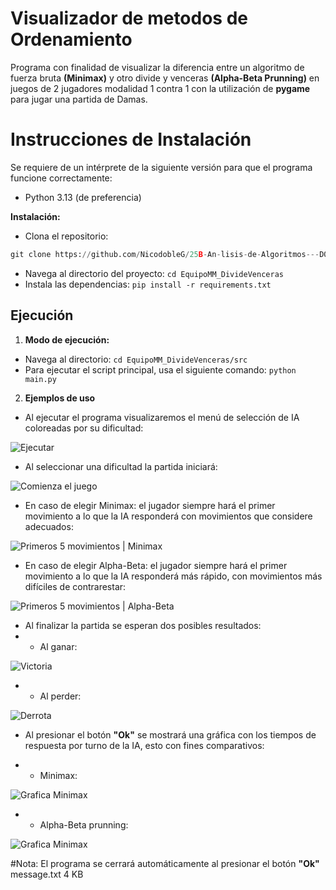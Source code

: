 # Visualizador de metodos de Ordenamiento

Programa con finalidad de visualizar la diferencia entre un algoritmo de fuerza bruta **(Minimax)** y otro divide y venceras **(Alpha-Beta Prunning)** en juegos de 2 jugadores modalidad 1 contra 1 con la utilización de **pygame** para jugar una partida de Damas.

# Instrucciones de Instalación

Se requiere de un intérprete de la siguiente versión para que el programa funcione correctamente:
- Python 3.13 (de preferencia)

**Instalación:**

- Clona el repositorio: 
``` python
git clone https://github.com/NicodobleG/25B-An-lisis-de-Algoritmos---D01---L_Mi-7-9am/blob/67186133cafee3aa278e8fc09e6a8f75ef4c7cc4/EquipoMM_DivideVenceras
```
- Navega al directorio del proyecto: ```cd EquipoMM_DivideVenceras```
- Instala las dependencias: 
```pip install -r requirements.txt ```

## Ejecución

1. **Modo de ejecución:**
- Navega al directorio: ```cd EquipoMM_DivideVenceras/src```
- Para ejecutar el script principal, usa el siguiente comando: `python main.py`

2. **Ejemplos de uso**

- Al ejecutar el programa visualizaremos el menú de selección de IA coloreadas por su dificultad:

![Ejecutar](https://github.com/AnItalianBoi/AlgorithmAnalysisClass/blob/7e319d7bd5bb2625053b916e1e387e7d2494808c/EquipoMM_DivideVenceras/img/1%20-%20Al%20inicializar%20el%20programa%20(selecci%C3%B3n%20de%20IA).png)

- Al seleccionar una dificultad la partida iniciará:

![Comienza el juego](https://github.com/AnItalianBoi/AlgorithmAnalysisClass/blob/f0681d4b0eab55439a4a68a286a980382349f101/EquipoMM_DivideVenceras/img/2%20-%20Inicia%20el%20juego.png)

-  En caso de elegir Minimax:
 el jugador siempre hará el primer movimiento a lo que la IA responderá con movimientos que considere adecuados:

![Primeros 5 movimientos | Minimax](https://github.com/AnItalianBoi/AlgorithmAnalysisClass/blob/f0681d4b0eab55439a4a68a286a980382349f101/EquipoMM_DivideVenceras/img/3MM%20-%20Primeros%205%20movimientos.png)

-  En caso de elegir Alpha-Beta:
 el jugador siempre hará el primer movimiento a lo que la IA responderá más rápido, con movimientos más difíciles de contrarestar:

![Primeros 5 movimientos | Alpha-Beta](https://github.com/AnItalianBoi/AlgorithmAnalysisClass/blob/f0681d4b0eab55439a4a68a286a980382349f101/EquipoMM_DivideVenceras/img/3AB%20-%20Primeros%205%20movimientos.png)

- Al finalizar la partida se esperan dos posibles resultados:
- - Al ganar:

![Victoria](https://github.com/AnItalianBoi/AlgorithmAnalysisClass/blob/f0681d4b0eab55439a4a68a286a980382349f101/EquipoMM_DivideVenceras/img/4MM%20-%20Final%20de%20la%20partida.png)

- - Al perder:

![Derrota](https://github.com/AnItalianBoi/AlgorithmAnalysisClass/blob/main/EquipoMM_DivideVenceras/img/4AB%20-%20Final%20de%20la%20partida.png)

- Al presionar el botón **"Ok"** se mostrará una gráfica con los tiempos de respuesta por turno de la IA, esto con fines comparativos:

- - Minimax:

![Grafica Minimax]()

- - Alpha-Beta prunning:

![Grafica Minimax](https://github.com/AnItalianBoi/AlgorithmAnalysisClass/blob/5c103f5d5646901549911d62d66ccd68a70ca6c2/EquipoMM_DivideVenceras/img/5AB%20-%20Tiempos%20de%20respuesta.jpg)

#Nota: El programa se cerrará automáticamente al presionar el botón **"Ok"**
message.txt
4 KB
